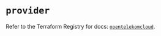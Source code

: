 # `provider`

Refer to the Terraform Registry for docs: [`opentelekomcloud`](https://registry.terraform.io/providers/opentelekomcloud/opentelekomcloud/1.36.28/docs).
